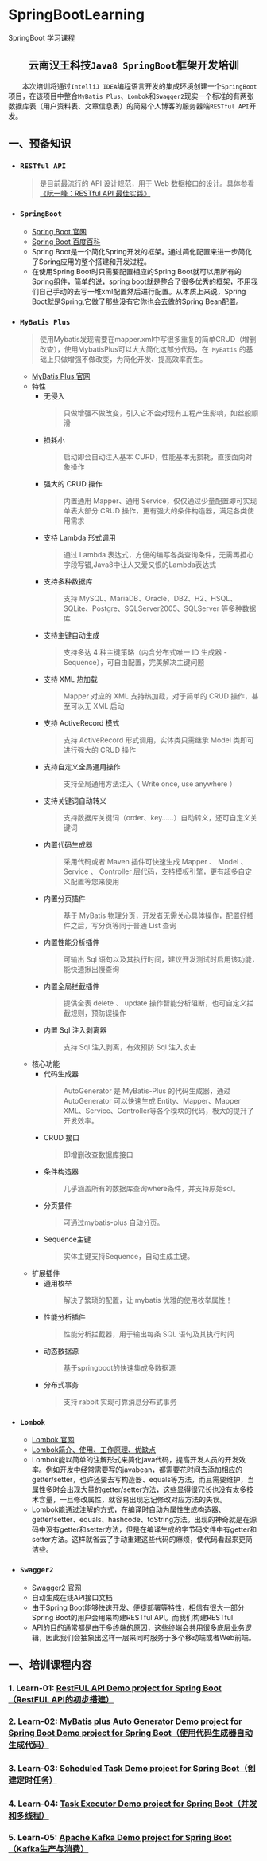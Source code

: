 # SpringBootLearning
SpringBoot 学习课程

## <center>云南汉王科技`Java8 SpringBoot`框架开发培训</center>

&emsp;&emsp;本次培训将通过`IntelliJ IDEA`编程语言开发的集成环境创建一个`SpringBoot`项目，在该项目中整合`MyBatis Plus`、`Lombok`和`Swagger2`现实一个标准的有两张数据库表（用户资料表、文章信息表）的简易个人博客的服务器端`RESTful API`开发。

## 一、预备知识

* ### `RESTful API`
  > 是目前最流行的 API 设计规范，用于 Web 数据接口的设计。具体参看[《阮一峰：RESTful API 最佳实践》](http://www.ruanyifeng.com/blog/2018/10/restful-api-best-practices.html)
* ### `SpringBoot`
  * [Spring Boot 官网](https://spring.io/projects/spring-boot/)
  * [Spring Boot 百度百科](https://baike.baidu.com/item/Spring%20Boot/20249767?fr=aladdin)
  * Spring Boot是一个简化Spring开发的框架。通过简化配置来进一步简化了Spring应用的整个搭建和开发过程。
  * 在使用Spring Boot时只需要配置相应的Spring Boot就可以用所有的Spring组件，简单的说，spring boot就是整合了很多优秀的框架，不用我们自己手动的去写一堆xml配置然后进行配置。从本质上来说，Spring Boot就是Spring,它做了那些没有它你也会去做的Spring Bean配置。
* ### `MyBatis Plus`
  > 使用Mybatis发现需要在mapper.xml中写很多重复的简单CRUD（增删改查），使用MybatisPlus可以大大简化这部分代码，在` MyBatis` 的基础上只做增强不做改变，为简化开发、提高效率而生。 
  * [MyBatis Plus 官网](https://mp.baomidou.com/)
  * 特性
    * 无侵入
      > 只做增强不做改变，引入它不会对现有工程产生影响，如丝般顺滑
    * 损耗小
      > 启动即会自动注入基本 CURD，性能基本无损耗，直接面向对象操作
    * 强大的 CRUD 操作
      > 内置通用 Mapper、通用 Service，仅仅通过少量配置即可实现单表大部分 CRUD 操作，更有强大的条件构造器，满足各类使用需求
    * 支持 Lambda 形式调用
      > 通过 Lambda 表达式，方便的编写各类查询条件，无需再担心字段写错,Java8中让人又爱又恨的Lambda表达式
    * 支持多种数据库
      > 支持 MySQL、MariaDB、Oracle、DB2、H2、HSQL、SQLite、Postgre、SQLServer2005、SQLServer 等多种数据库
    * 支持主键自动生成
      > 支持多达 4 种主键策略（内含分布式唯一 ID 生成器 - Sequence），可自由配置，完美解决主键问题
    * 支持 XML 热加载
      > Mapper 对应的 XML 支持热加载，对于简单的 CRUD 操作，甚至可以无 XML 启动
    * 支持 ActiveRecord 模式
      > 支持 ActiveRecord 形式调用，实体类只需继承 Model 类即可进行强大的 CRUD 操作
    * 支持自定义全局通用操作
      > 支持全局通用方法注入（ Write once, use anywhere ）
    * 支持关键词自动转义
      > 支持数据库关键词（order、key……）自动转义，还可自定义关键词
    * 内置代码生成器
      > 采用代码或者 Maven 插件可快速生成 Mapper 、 Model 、 Service 、 Controller 层代码，支持模板引擎，更有超多自定义配置等您来使用
    * 内置分页插件
      > 基于 MyBatis 物理分页，开发者无需关心具体操作，配置好插件之后，写分页等同于普通 List 查询
    * 内置性能分析插件
      > 可输出 Sql 语句以及其执行时间，建议开发测试时启用该功能，能快速揪出慢查询
    * 内置全局拦截插件
      > 提供全表 delete 、 update 操作智能分析阻断，也可自定义拦截规则，预防误操作
    * 内置 Sql 注入剥离器
      > 支持 Sql 注入剥离，有效预防 Sql 注入攻击
  * 核心功能
    * 代码生成器
      > AutoGenerator 是 MyBatis-Plus 的代码生成器，通过 AutoGenerator 可以快速生成 Entity、Mapper、Mapper XML、Service、Controller等各个模块的代码，极大的提升了开发效率。
    * CRUD 接口
      > 即增删改查数据库接口
    * 条件构造器
      > 几乎涵盖所有的数据库查询where条件，并支持原始sql。
    * 分页插件
      > 可通过mybatis-plus 自动分页。
    * Sequence主键
      > 实体主键支持Sequence，自动生成主键。
  * 扩展插件
    * 通用枚举
      > 解决了繁琐的配置，让 mybatis 优雅的使用枚举属性！
    * 性能分析插件
      > 性能分析拦截器，用于输出每条 SQL 语句及其执行时间
    * 动态数据源
      > 基于springboot的快速集成多数据源
    * 分布式事务
      > 支持 rabbit 实现可靠消息分布式事务
* ### `Lombok`
  * [Lombok 官网](https://projectlombok.org/)
  * [Lombok简介、使用、工作原理、优缺点](https://blog.csdn.net/ThinkWon/article/details/101392808)
  * Lombok能以简单的注解形式来简化java代码，提高开发人员的开发效率。例如开发中经常需要写的javabean，都需要花时间去添加相应的getter/setter，也许还要去写构造器、equals等方法，而且需要维护，当属性多时会出现大量的getter/setter方法，这些显得很冗长也没有太多技术含量，一旦修改属性，就容易出现忘记修改对应方法的失误。
  * Lombok能通过注解的方式，在编译时自动为属性生成构造器、getter/setter、equals、hashcode、toString方法。出现的神奇就是在源码中没有getter和setter方法，但是在编译生成的字节码文件中有getter和setter方法。这样就省去了手动重建这些代码的麻烦，使代码看起来更简洁些。
* ### `Swagger2`
  * [Swagger2 官网](https://swagger.io/)
  * 自动生成在线API接口文档
  * 由于Spring Boot能够快速开发、便捷部署等特性，相信有很大一部分Spring Boot的用户会用来构建RESTful API。而我们构建RESTful
  * API的目的通常都是由于多终端的原因，这些终端会共用很多底层业务逻辑，因此我们会抽象出这样一层来同时服务于多个移动端或者Web前端。

## 一、培训课程内容
### 1. Learn-01: [RestFUL API Demo project for Spring Boot（RestFUL API的初步搭建）](./restful)

### 2. Learn-02: [MyBatis plus Auto Generator Demo project for Spring Boot Demo project for Spring Boot（使用代码生成器自动生成代码）](./generator)

### 3. Learn-03: [Scheduled Task Demo project for Spring Boot（创建定时任务）](./scheduled)

### 4. Learn-04: [Task Executor Demo project for Spring Boot（并发和多线程）](./task-executor)

### 5. Learn-05: [Apache Kafka Demo project for Spring Boot（Kafka生产与消费）](./kafka)